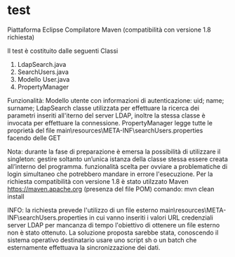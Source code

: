 # test
Piattaforma Eclipse
Compilatore Maven (compatibilità con versione 1.8 richiesta)

Il test è costituito dalle seguenti Classi
1) LdapSearch.java
2) SearchUsers.java
3) Modello User.java 
4) PropertyManager

Funzionalità:
Modello utente con informazioni di autenticazione:  uid; name; surname;
LdapSearch classe utilizzata per effettuare la ricerca dei parametri inseriti all'iterno del server LDAP, inoltre la stessa classe è invocata per effettuare la connessione.
PropertyManager legge tutte le proprietà del file main\resources\META-INF\searchUsers.properties facendo delle GET
 

Nota:
durante la fase di preparazione è emersa la possibilità di utilizzare il singleton: gestire soltanto un’unica istanza della classe stessa essere creata all’interno del programma. funzionalità scelta per ovviare a problematiche di login simultaneo che potrebbero mandare in errore l'esecuzione.
Per la richiesta compatibilità con versione 1.8 è stato utilzzato Maven https://maven.apache.org (presenza del file POM)
 comando: mvn clean install

INFO:
la richiesta prevede l'utilizzo di un file esterno
main\resources\META-INF\searchUsers.properties
in cui vanno inseriti i valori URL credenziali server LDAP
per mancanza di tempo l'obiettivo di ottenere un file esterno non è stato ottenuto.
La soluzione proposta sarebbe stata, conoscendo il sistema operativo destinatario usare uno script sh o un batch che esternamente effettuava la sincronizzazione dei dati.
